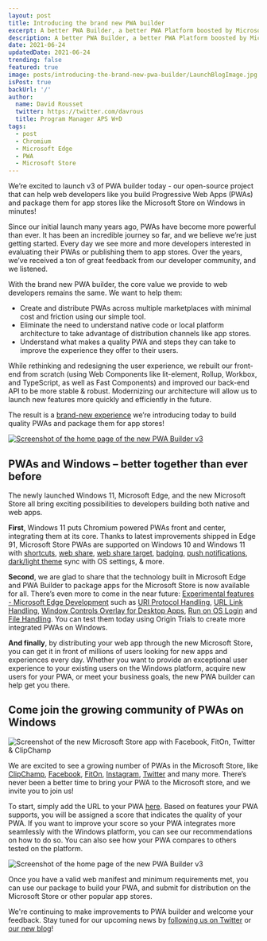```yaml
---
layout: post
title: Introducing the brand new PWA builder 
excerpt: A better PWA Builder, a better PWA Platform boosted by Microsoft Edge, a better OS to run your PWAs on.
description: A better PWA Builder, a better PWA Platform boosted by Microsoft Edge, a better OS to run your PWAs on.
date: 2021-06-24
updatedDate: 2021-06-24
trending: false
featured: true
image: posts/introducing-the-brand-new-pwa-builder/LaunchBlogImage.jpg
isPost: true
backUrl: '/'
author:
  name: David Rousset
  twitter: https://twitter.com/davrous
  title: Program Manager APS W+D 
tags:
  - post
  - Chromium
  - Microsoft Edge
  - PWA
  - Microsoft Store
---
```


We’re excited to launch v3 of PWA builder today - our open-source project that can help web developers like you build Progressive Web Apps (PWAs) and package them for app stores like the Microsoft Store on Windows in minutes! 

Since our initial launch many years ago, PWAs have become more powerful than ever. It has been an incredible journey so far, and we believe we’re just getting started. Every day we see more and more developers interested in evaluating their PWAs or publishing them to app stores. Over the years, we’ve received a ton of great feedback from our developer community, and we listened. 

With the brand new PWA builder, the core value we provide to web developers remains the same. We want to help them: 

  - Create and distribute PWAs across multiple marketplaces with minimal cost and friction using our simple tool. 
  - Eliminate the need to understand native code or local platform architecture to take advantage of distribution channels like app stores. 
  - Understand what makes a quality PWA and steps they can take to improve the experience they offer to their users. 

  While rethinking and redesigning the user experience, we rebuilt our front-end from scratch (using Web Components like lit-element, Rollup, Workbox, and TypeScript, as well as Fast Components) and improved our back-end API to be more stable & robust. Modernizing our architecture will allow us to launch new features more quickly and efficiently in the future. 

The result is a <a href="https://www.pwabuilder.com" target="_blank">brand-new experience</a> we’re introducing today to build quality PWAs and package them for app stores! 

<a href="https://www.pwabuilder.com" target="_blank">
<img loading="lazy" src="/posts/introducing-the-brand-new-pwa-builder/ScreenshotNewPWABuilder001.jpg" alt="Screenshot of the home page of the new PWA Builder v3">
</a>

## PWAs and Windows – better together than ever before
The newly launched Windows 11, Microsoft Edge, and the new Microsoft Store all bring exciting possibilities to developers building both native and web apps.  

**First**, Windows 11 puts Chromium powered PWAs front and center, integrating them at its core. Thanks to latest improvements shipped in Edge 91, Microsoft Store PWAs are supported on Windows 10 and Windows 11 with <a href="https://docs.microsoft.com/en-us/microsoft-edge/progressive-web-apps-chromium/webappmanifests" target="_blank">shortcuts</a>, <a href="https://web.dev/web-share/" target="_blank">web share</a>, <a href="https://web.dev/web-share-target/" target="_blank" href="https://docs.microsoft.com/en-us/microsoft-edge/progressive-web-apps-chromium/webappmanifests#identify-your-app-as-a-share-target">web share target</a>, <a href="https://web.dev/badging-api/" target="_blank">badging</a>, <a href="https://www.w3.org/TR/push-api/" target="_blank">push notifications</a>, <a href="https://web.dev/color-scheme/" target="_blank">dark/light theme</a> sync with OS settings, & more. 

**Second**, we are glad to share that the technology built in Microsoft Edge and PWA Builder to package apps for the Microsoft Store is now available for all. There’s even more to come in the near future: <a href="https://docs.microsoft.com/en-us/microsoft-edge/progressive-web-apps-chromium/experimental-features/" target="_blank">Experimental features - Microsoft Edge Development</a> such as <a href="https://docs.microsoft.com/en-us/microsoft-edge/progressive-web-apps-chromium/experimental-features/#uri-protocol-handling" target="_blank">URI Protocol Handling</a>, <a href="https://docs.microsoft.com/en-us/microsoft-edge/progressive-web-apps-chromium/experimental-features/#url-link-handling" target="_blank">URL Link Handling</a>, <a href="https://docs.microsoft.com/en-us/microsoft-edge/progressive-web-apps-chromium/experimental-features/#window-controls-overlay-for-installed-desktop-web-apps" target="_blank">Window Controls Overlay for Desktop Apps</a>, <a href="https://docs.microsoft.com/en-us/microsoft-edge/progressive-web-apps-chromium/experimental-features/#run-on-os-login" target="_blank">Run on OS Login</a> and <a href="https://docs.microsoft.com/en-us/microsoft-edge/progressive-web-apps-chromium/experimental-features/#file-handling" target="_blank">File Handling</a>. You can test them today using Origin Trials to create more integrated PWAs on Windows.

**And finally**, by distributing your web app through the new Microsoft Store, you can get it in front of millions of users looking for new apps and experiences every day. Whether you want to provide an exceptional user experience to your existing users on the Windows platform, acquire new users for your PWA, or meet your business goals, the new PWA builder can help get you there. 

## Come join the growing community of PWAs on Windows 

![Screenshot of the new Microsoft Store app with Facebook, FitOn, Twitter & ClipChamp](/posts/introducing-the-brand-new-pwa-builder/MicrosoftStorePWAs.jpg)

We are excited to see a growing number of PWAs in the Microsoft Store, like <a href="https://www.microsoft.com/en-us/p/clipchamp-video-editor/9p1j8s7ccwwt" target="_blank">ClipChamp</a>, <a href="https://www.microsoft.com/en-us/p/facebook/9wzdncrfj2wl" target="_blank">Facebook</a>, <a href="https://www.microsoft.com/en-us/p/fiton-free-fitness-workouts-personalized-plans/9ndprqsm3vfk" target="_blank">FitOn</a>, <a href="https://www.microsoft.com/en-us/p/instagram/9nblggh5l9xt" target="_blank">Instagram</a>, <a href="https://www.microsoft.com/en-us/p/twitter/9wzdncrfj140" target="_blank">Twitter</a> and many more. There’s never been a better time to bring your PWA to the Microsoft store, and we invite you to join us! 

To start, simply add the URL to your PWA <a href="www.pwabuilder.com" aria-label="add the URL to your PWA Here">here</a>. Based on features your PWA supports, you will be assigned a score that indicates the quality of your PWA. If you want to improve your score so your PWA integrates more seamlessly with the Windows platform, you can see our recommendations on how to do so. You can also see how your PWA compares to others tested on the platform. 

![Screenshot of the home page of the new PWA Builder v3](/posts/introducing-the-brand-new-pwa-builder/ScreenshotNewPWABuilder002.jpg)

Once you have a valid web manifest and minimum requirements met, you can use our package to build your PWA, and submit for distribution on the Microsoft Store or other popular app stores.  

We're continuing to make improvements to PWA builder and welcome your feedback. Stay tuned for our upcoming news by <a href="https://twitter.com/pwabuilder" target="_blank">following us on Twitter</a> or <a href="https://blog.pwabuilder.com" target="_blank">our new blog</a>! 